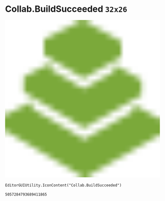 # Collab.BuildSucceeded `32x26`
<img src="/img/Collab.BuildSucceeded.png" width=512 height=512>

``` CSharp
EditorGUIUtility.IconContent("Collab.BuildSucceeded")
```
```
5057284793689411865
```
